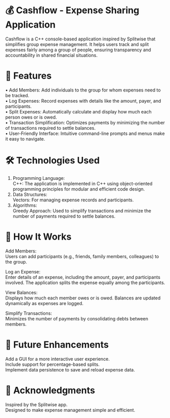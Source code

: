 # 💰 Cashflow - Expense Sharing Application
Cashflow is a C++ console-based application inspired by Splitwise that simplifies group expense management. It helps users track and split expenses fairly among a group of people, ensuring transparency and accountability in shared financial situations.


# 🌟 Features
• Add Members: Add individuals to the group for whom expenses need to be tracked.<br>
• Log Expenses: Record expenses with details like the amount, payer, and participants.<br>
• Split Expenses: Automatically calculate and display how much each person owes or is owed.<br>
• Transaction Simplification: Optimizes payments by minimizing the number of transactions required to settle balances.<br>
• User-Friendly Interface: Intuitive command-line prompts and menus make it easy to navigate.<br>


# 🛠️ Technologies Used
1. Programming Language:<br>
C++: The application is implemented in C++ using object-oriented programming principles for modular and efficient code design.
2. Data Structures:<br>
Vectors: For managing expense records and participants.
3. Algorithms:<br>
Greedy Approach: Used to simplify transactions and minimize the number of payments required to settle balances.


# 📖 How It Works
Add Members:<br>
Users can add participants (e.g., friends, family members, colleagues) to the group.<br>

Log an Expense:<br>
Enter details of an expense, including the amount, payer, and participants involved. The application splits the expense equally among the participants.

View Balances:<br>
Displays how much each member owes or is owed. Balances are updated dynamically as expenses are logged.

Simplify Transactions:<br>
Minimizes the number of payments by consolidating debts between members.<br>


# 🙌 Future Enhancements
Add a GUI for a more interactive user experience.<br>
Include support for percentage-based splits.<br>
Implement data persistence to save and reload expense data.<br>


# 🔗 Acknowledgments
Inspired by the Splitwise app.<br>
Designed to make expense management simple and efficient.<br>



